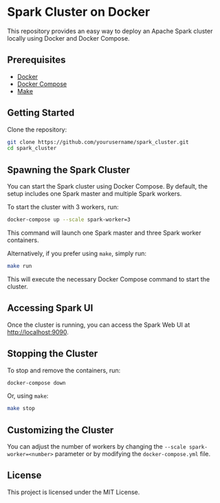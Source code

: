 # Spark Cluster on Docker

This repository provides an easy way to deploy an Apache Spark cluster locally using Docker and Docker Compose.

## Prerequisites

- [Docker](https://docs.docker.com/get-docker/)
- [Docker Compose](https://docs.docker.com/compose/)
- [Make](https://www.gnu.org/software/make/)

## Getting Started

Clone the repository:

```bash
git clone https://github.com/yourusername/spark_cluster.git
cd spark_cluster
```

## Spawning the Spark Cluster

You can start the Spark cluster using Docker Compose. By default, the setup includes one Spark master and multiple Spark workers.

To start the cluster with 3 workers, run:

```bash
docker-compose up --scale spark-worker=3
```

This command will launch one Spark master and three Spark worker containers.

Alternatively, if you prefer using `make`, simply run:

```bash
make run
```

This will execute the necessary Docker Compose command to start the cluster.

## Accessing Spark UI

Once the cluster is running, you can access the Spark Web UI at [http://localhost:9090](http://localhost:9090).

## Stopping the Cluster

To stop and remove the containers, run:

```bash
docker-compose down
```

Or, using `make`:

```bash
make stop
```

## Customizing the Cluster

You can adjust the number of workers by changing the `--scale spark-worker=<number>` parameter or by modifying the `docker-compose.yml` file.

## License

This project is licensed under the MIT License.
